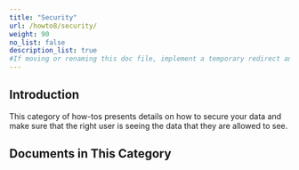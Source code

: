 ```yaml
---
title: "Security"
url: /howto8/security/
weight: 90
no_list: false
description_list: true 
#If moving or renaming this doc file, implement a temporary redirect and let the respective team know they should update the URL in the product. See Mapping to Products for more details.
---
```


## Introduction

This category of how-tos presents details on how to secure your data and make sure that the right user is seeing the data that they are allowed to see.

## Documents in This Category

